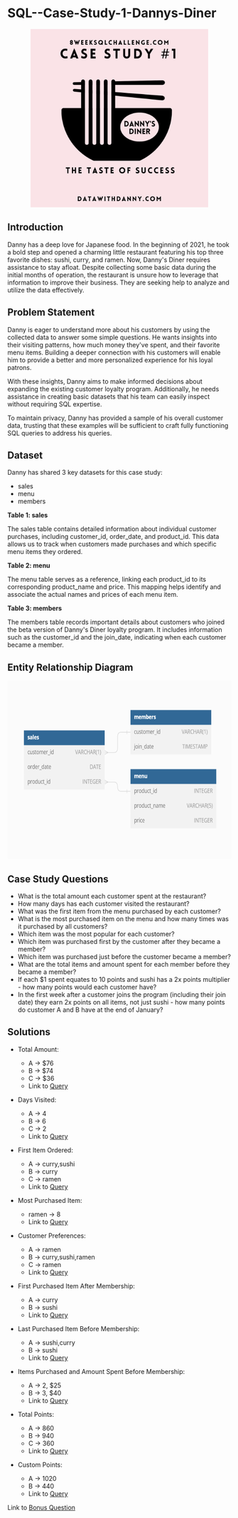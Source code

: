# SQL--Case-Study-1-Dannys-Diner

<p align="center">
    <img src="https://github.com/ritobrotoghosh/SQL--Case-Study-1-Dannys-Diner/blob/main/Danny's%20Diner.png" height="400">
</p>

## Introduction

Danny has a deep love for Japanese food. In the beginning of 2021, he took a bold step and opened a charming little restaurant featuring his top three favorite dishes: sushi, curry, and ramen. Now, Danny's Diner requires assistance to stay afloat. Despite collecting some basic data during the initial months of operation, the restaurant is unsure how to leverage that information to improve their business. They are seeking help to analyze and utilize the data effectively.

## Problem Statement

Danny is eager to understand more about his customers by using the collected data to answer some simple questions. He wants insights into their visiting patterns, how much money they've spent, and their favorite menu items. Building a deeper connection with his customers will enable him to provide a better and more personalized experience for his loyal patrons.

With these insights, Danny aims to make informed decisions about expanding the existing customer loyalty program. Additionally, he needs assistance in creating basic datasets that his team can easily inspect without requiring SQL expertise.

To maintain privacy, Danny has provided a sample of his overall customer data, trusting that these examples will be sufficient to craft fully functioning SQL queries to address his queries.

## Dataset

Danny has shared 3 key datasets for this case study:

- sales
- menu
- members

**Table 1: sales**

The sales table contains detailed information about individual customer purchases, including customer_id, order_date, and product_id. This data allows us to track when customers made purchases and which specific menu items they ordered.

**Table 2: menu**

The menu table serves as a reference, linking each product_id to its corresponding product_name and price. This mapping helps identify and associate the actual names and prices of each menu item.

**Table 3: members**

The members table records important details about customers who joined the beta version of Danny's Diner loyalty program. It includes information such as the customer_id and the join_date, indicating when each customer became a member.

## Entity Relationship Diagram

<p align="center">
    <img src='https://github.com/ritobrotoghosh/SQL--Case-Study-1-Dannys-Diner/blob/main/Entity%20Relationship%20Diagram.png' height="400">
</p>

## Case Study Questions

- What is the total amount each customer spent at the restaurant?
- How many days has each customer visited the restaurant?
- What was the first item from the menu purchased by each customer?
- What is the most purchased item on the menu and how many times was it purchased by all customers?
- Which item was the most popular for each customer?
- Which item was purchased first by the customer after they became a member?
- Which item was purchased just before the customer became a member?
- What are the total items and amount spent for each member before they became a member?
- If each $1 spent equates to 10 points and sushi has a 2x points multiplier - how many points would each customer have?
- In the first week after a customer joins the program (including their join date) they earn 2x points on all items, not just sushi - how many points do customer A and B have at the end of January?

## Solutions

- Total Amount:
    - A -> $76
    - B -> $74
    - C -> $36
    - Link to [Query](https://github.com/ritobrotoghosh/SQL--Case-Study-1-Dannys-Diner/blob/main/Q1.sql)

- Days Visited:
    - A -> 4
    - B -> 6
    - C -> 2
    - Link to [Query](https://github.com/ritobrotoghosh/SQL--Case-Study-1-Dannys-Diner/blob/main/Q2.sql)

- First Item Ordered:
    - A -> curry,sushi
    - B -> curry
    - C -> ramen
    - Link to [Query](https://github.com/ritobrotoghosh/SQL--Case-Study-1-Dannys-Diner/blob/main/Q3.sql)

- Most Purchased Item:
    - ramen -> 8
    - Link to [Query](https://github.com/ritobrotoghosh/SQL--Case-Study-1-Dannys-Diner/blob/main/Q4.sql)

- Customer Preferences:
    - A -> ramen
    - B -> curry,sushi,ramen
    - C -> ramen
    - Link to [Query](https://github.com/ritobrotoghosh/SQL--Case-Study-1-Dannys-Diner/blob/main/Q5.sql)

- First Purchased Item After Membership:
    - A -> curry
    - B -> sushi
    - Link to [Query](https://github.com/ritobrotoghosh/SQL--Case-Study-1-Dannys-Diner/blob/main/Q6.sql)

- Last Purchased Item Before Membership:
    - A -> sushi,curry
    - B -> sushi
    - Link to [Query](https://github.com/ritobrotoghosh/SQL--Case-Study-1-Dannys-Diner/blob/main/Q7.sql)

- Items Purchased and Amount Spent Before Membership:
    - A -> 2, $25
    - B -> 3, $40
    - Link to [Query](https://github.com/ritobrotoghosh/SQL--Case-Study-1-Dannys-Diner/blob/main/Q8.sql)

- Total Points:
    - A -> 860
    - B -> 940
    - C -> 360
    - Link to [Query](https://github.com/ritobrotoghosh/SQL--Case-Study-1-Dannys-Diner/blob/main/Q9.sql)

- Custom Points:
    - A -> 1020
    - B -> 440
    - Link to [Query](https://github.com/ritobrotoghosh/SQL--Case-Study-1-Dannys-Diner/blob/main/Q10.sql)

Link to [Bonus Question](https://github.com/ritobrotoghosh/SQL--Case-Study-1-Dannys-Diner/blob/main/Bonus_Question.sql)
